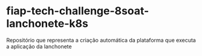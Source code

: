 # fiap-tech-challenge-8soat-lanchonete-k8s
Repositório que representa a criação automática da plataforma que executa a aplicação da lanchonete
